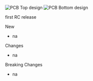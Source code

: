 ![PCB Top design](https://github.com/<<repo_name>>/releases/download/<<tag>>/design-top.png)
![PCB Bottom design](https://github.com/<<repo_name>>/releases/download/<<tag>>/design-bottom.png)

first RC release

New
* na

Changes
* na

Breaking Changes
* na

